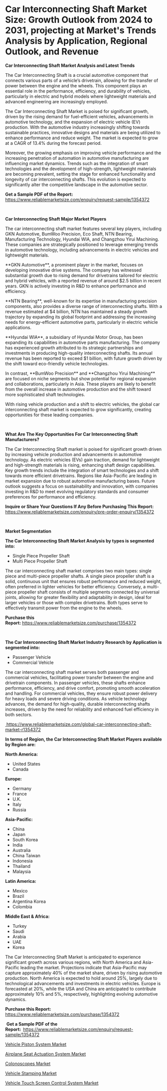 <p><h1>Car Interconnecting Shaft Market Size: Growth Outlook from 2024 to 2031, projecting at Market's Trends Analysis by Application, Regional Outlook, and Revenue</h1></p><p><strong>Car Interconnecting Shaft Market Analysis and Latest Trends</strong></p>
<p><p>The Car Interconnecting Shaft is a crucial automotive component that connects various parts of a vehicle’s drivetrain, allowing for the transfer of power between the engine and the wheels. This component plays an essential role in the performance, efficiency, and durability of vehicles, particularly in electric and hybrid models where lightweight materials and advanced engineering are increasingly employed.</p><p>The Car Interconnecting Shaft Market is poised for significant growth, driven by the rising demand for fuel-efficient vehicles, advancements in automotive technology, and the expansion of electric vehicle (EV) production. With the automotive industry increasingly shifting towards sustainable practices, innovative designs and materials are being utilized to enhance performance and reduce weight. The market is expected to grow at a CAGR of 13.4% during the forecast period. </p><p>Moreover, the growing emphasis on improving vehicle performance and the increasing penetration of automation in automotive manufacturing are influencing market dynamics. Trends such as the integration of smart technologies and the development of high-strength, lightweight materials are becoming prevalent, setting the stage for enhanced functionality and longevity of car interconnecting shafts. This evolution is expected to significantly alter the competitive landscape in the automotive sector.</p></p>
<p><strong>Get a Sample PDF of the Report:&nbsp;</strong> <a href="https://www.reliablemarketsize.com/enquiry/request-sample/1354372?utm_campaign=1131&utm_medium=2&utm_source=Github&utm_content=ia&utm_term=04112024&utm_id=car-interconnecting-shaft">https://www.reliablemarketsize.com/enquiry/request-sample/1354372</a></p>
<p>&nbsp;</p>
<p><strong>Car Interconnecting Shaft Major Market Players</strong></p>
<p><p>The car interconnecting shaft market features several key players, including GKN Automotive, BumWoo Precision, Eco Shaft, NTN Bearing, Manufacturing Technology, Hyundai WIA, and Changzhou Yirui Machining. These companies are strategically positioned to leverage emerging trends in automotive technology, including advancements in electric vehicles and lightweight materials.</p><p>**GKN Automotive**, a prominent player in the market, focuses on developing innovative drive systems. The company has witnessed substantial growth due to rising demand for drivetrains tailored for electric and hybrid vehicles, with a reported revenue of around $2.5 billion in recent years. GKN is actively investing in R&D to enhance performance and efficiency.</p><p>**NTN Bearing**, well-known for its expertise in manufacturing precision components, also provides a diverse range of interconnecting shafts. With a revenue estimated at $4 billion, NTN has maintained a steady growth trajectory by expanding its global footprint and addressing the increasing needs for energy-efficient automotive parts, particularly in electric vehicle applications.</p><p>**Hyundai WIA**, a subsidiary of Hyundai Motor Group, has been expanding its capabilities in automotive parts manufacturing. The company has experienced growth attributed to its strategic partnerships and investments in producing high-quality interconnecting shafts. Its annual revenue has been reported to exceed $1 billion, with future growth driven by the shift toward eco-friendly vehicle technologies.</p><p>In contrast, **BumWoo Precision** and **Changzhou Yirui Machining** are focused on niche segments but show potential for regional expansion and collaborations, particularly in Asia. These players are likely to benefit from the overall increase in automotive production and the shift toward more sophisticated shaft technologies.</p><p>With rising vehicle production and a shift to electric vehicles, the global car interconnecting shaft market is expected to grow significantly, creating opportunities for these leading companies.</p></p>
<p>&nbsp;</p>
<p><strong>What Are The Key Opportunities For Car Interconnecting Shaft Manufacturers?</strong></p>
<p><p>The Car Interconnecting Shaft market is poised for significant growth driven by increasing vehicle production and advancements in automotive technology. As electric vehicles (EVs) gain traction, demand for lightweight and high-strength materials is rising, enhancing shaft design capabilities. Key growth trends include the integration of smart technologies and a shift towards more efficient drivetrains. Regions like Asia-Pacific are leading in market expansion due to robust automotive manufacturing bases. Future outlook suggests a focus on sustainability and innovation, with companies investing in R&D to meet evolving regulatory standards and consumer preferences for performance and efficiency.</p></p>
<p><strong>Inquire or Share Your Questions If Any Before Purchasing This Report:</strong> <a href="https://www.reliablemarketsize.com/enquiry/pre-order-enquiry/1354372?utm_campaign=1131&utm_medium=2&utm_source=Github&utm_content=ia&utm_term=04112024&utm_id=car-interconnecting-shaft">https://www.reliablemarketsize.com/enquiry/pre-order-enquiry/1354372</a></p>
<p>&nbsp;</p>
<p><strong>Market Segmentation</strong></p>
<p><strong>The Car Interconnecting Shaft Market Analysis by types is segmented into:</strong></p>
<p><ul><li>Single Piece Propeller Shaft</li><li>Multi Piece Propeller Shaft</li></ul></p>
<p><p>The car interconnecting shaft market comprises two main types: single piece and multi-piece propeller shafts. A single piece propeller shaft is a solid, continuous unit that ensures robust performance and reduced weight, often preferred in lighter vehicles for better efficiency. Conversely, a multi-piece propeller shaft consists of multiple segments connected by universal joints, allowing for greater flexibility and adaptability in design, ideal for larger vehicles or those with complex drivetrains. Both types serve to effectively transmit power from the engine to the wheels.</p></p>
<p><strong>Purchase this Report:&nbsp;</strong><a href="https://www.reliablemarketsize.com/purchase/1354372?utm_campaign=1131&utm_medium=2&utm_source=Github&utm_content=ia&utm_term=04112024&utm_id=car-interconnecting-shaft">https://www.reliablemarketsize.com/purchase/1354372</a></p>
<p>&nbsp;</p>
<p><strong>The Car Interconnecting Shaft Market Industry Research by Application is segmented into:</strong></p>
<p><ul><li>Passenger Vehicle</li><li>Commercial Vehicle</li></ul></p>
<p><p>The car interconnecting shaft market serves both passenger and commercial vehicles, facilitating power transfer between the engine and drivetrain components. In passenger vehicles, these shafts enhance performance, efficiency, and drive comfort, promoting smooth acceleration and handling. For commercial vehicles, they ensure robust power delivery for heavy loads and severe driving conditions. As vehicle technology advances, the demand for high-quality, durable interconnecting shafts increases, driven by the need for reliability and enhanced fuel efficiency in both sectors.</p></p>
<p><a href="https://www.reliablemarketsize.com/global-car-interconnecting-shaft-market-r1354372?utm_campaign=1131&utm_medium=2&utm_source=Github&utm_content=ia&utm_term=04112024&utm_id=car-interconnecting-shaft">&nbsp;https://www.reliablemarketsize.com/global-car-interconnecting-shaft-market-r1354372</a></p>
<p><strong>In terms of Region, the Car Interconnecting Shaft Market Players available by Region are:</strong></p>
<p>
    <p> <strong> North America: </strong>
        <ul>
            <li>United States</li>
            <li>Canada</li>
        </ul>
        </p> 
    <p> <strong> Europe: </strong>
        <ul>
            <li>Germany</li>
            <li>France</li>
            <li>U.K.</li>
            <li>Italy</li>
            <li>Russia</li>
        </ul>
        </p> 
    <p> <strong> Asia-Pacific: </strong>
        <ul>
            <li>China</li>
            <li>Japan</li>
            <li>South Korea</li>
            <li>India</li>
            <li>Australia</li>
            <li>China Taiwan</li>
            <li>Indonesia</li>
            <li>Thailand</li>
            <li>Malaysia</li>
        </ul>
        </p> 
    <p> <strong> Latin America: </strong>
        <ul>
            <li>Mexico</li>
            <li>Brazil</li>
            <li>Argentina Korea</li>
            <li>Colombia</li>
        </ul>
        </p> 
    <p> <strong> Middle East & Africa: </strong>
        <ul>
            <li>Turkey</li>
            <li>Saudi</li>
            <li>Arabia</li>
            <li>UAE</li>
            <li>Korea</li>
        </ul>
    </p>
    </p>
<p><p>The Car Interconnecting Shaft Market is anticipated to experience significant growth across various regions, with North America and Asia-Pacific leading the market. Projections indicate that Asia-Pacific may capture approximately 40% of the market share, driven by rising automotive production. North America is expected to hold around 25%, largely due to technological advancements and investments in electric vehicles. Europe is forecasted at 20%, while the USA and China are anticipated to contribute approximately 10% and 5%, respectively, highlighting evolving automotive dynamics.</p></p>
<p><strong>Purchase this Report: </strong><a href="https://www.reliablemarketsize.com/purchase/1354372?utm_campaign=1131&utm_medium=2&utm_source=Github&utm_content=ia&utm_term=04112024&utm_id=car-interconnecting-shaft">https://www.reliablemarketsize.com/purchase/1354372</a></p>
<p>&nbsp;<strong>Get a Sample PDF of the Report:&nbsp;&nbsp;</strong><a href="https://www.reliablemarketsize.com/enquiry/request-sample/1354372?utm_campaign=1131&utm_medium=2&utm_source=Github&utm_content=ia&utm_term=04112024&utm_id=car-interconnecting-shaft">https://www.reliablemarketsize.com/enquiry/request-sample/1354372</a></p>
<p><strong></strong></p>
<p><p><a href="https://github.com/anselmp21u/Market-Research-Report-List-1/blob/main/vehicle-piston-system-market.md?utm_campaign=1131&utm_medium=2&utm_source=Github&utm_content=ia&utm_term=04112024&utm_id=car-interconnecting-shaft">Vehicle Piston System Market</a></p><p><a href="https://github.com/annabelpric84w/Market-Research-Report-List-1/blob/main/airplane-seat-actuation-system-market.md?utm_campaign=1131&utm_medium=2&utm_source=Github&utm_content=ia&utm_term=04112024&utm_id=car-interconnecting-shaft">Airplane Seat Actuation System Market</a></p><p><a href="https://issuu.com/reportprime-2/docs/colonoscopes-market-size-2030.pptx_ac450eccdee44c?utm_campaign=1131&utm_medium=2&utm_source=Github&utm_content=ia&utm_term=04112024&utm_id=car-interconnecting-shaft">Colonoscopes Market</a></p><p><a href="https://github.com/gaenorkop6092/Market-Research-Report-List-1/blob/main/vehicle-stamping-market.md?utm_campaign=1131&utm_medium=2&utm_source=Github&utm_content=ia&utm_term=04112024&utm_id=car-interconnecting-shaft">Vehicle Stamping Market</a></p><p><a href="https://github.com/CliffMedina6/Market-Research-Report-List-7/blob/main/vehicle-touch-screen-control-system-market.md?utm_campaign=1131&utm_medium=2&utm_source=Github&utm_content=ia&utm_term=04112024&utm_id=car-interconnecting-shaft">Vehicle Touch Screen Control System Market</a></p></p>